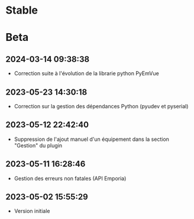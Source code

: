 Stable
=========================

Beta
=========================
2024-03-14 09:38:38
-------------------
* Correction suite à l'évolution de la librarie python PyEmVue

2023-05-23 14:30:18
-------------------
* Correction sur la gestion des dépendances Python (pyudev et pyserial)

2023-05-12 22:42:40
-------------------
* Suppression de l'ajout manuel d'un équipement dans la section "Gestion" du plugin

2023-05-11 16:28:46
-------------------
* Gestion des erreurs non fatales (API Emporia)

2023-05-02 15:55:29
-------------------
* Version initiale
